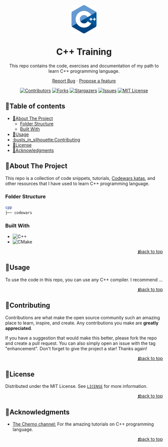 <!--
MARKDOWN IMAGES & BADGES
* https://www.markdownguide.org/basic-syntax/#reference-style-links
* https://github.com/Ileriayo/markdown-badges

EMOJIS
* https://gist.github.com/rxaviers/7360908

Find and replace the following text with the name of the project:
	cpp
-->

<div align="center" id="readme-top">

<img src=".fig/cpp_logo.png" alt="Logo" width="80"/>

<!-- omit in toc -->
# C++ Training

This repo contains the code, exercises and documentation of my path to learn C++ programming language.

[Report Bug](https://github.com/cychitivav/cpp/issues) · [Propose a feature](https://github.com/cychitivav/cpp/pulls)


[![Contributors](https://img.shields.io/github/contributors/cychitivav/cpp.svg?style=for-the-badge)](https://github.com/cychitivav/cpp/graphs/contributors)
[![Forks](https://img.shields.io/github/forks/cychitivav/cpp.svg?style=for-the-badge)](https://github.com/cychitivav/cpp/network/members)
[![Stargazers](https://img.shields.io/github/stars/cychitivav/cpp.svg?style=for-the-badge)](https://github.com/cychitivav/cpp/stargazers)
[![Issues](https://img.shields.io/github/issues/cychitivav/cpp.svg?style=for-the-badge)](https://github.com/cychitivav/cpp/issues)
[![MIT License](https://img.shields.io/github/license/cychitivav/cpp.svg?style=for-the-badge)](https://github.com/cychitivav/cpp/blob/main/LICENSE)

</div>

<!-- TABLE OF CONTENTS -->
<!-- omit in toc -->
## :pencil:Table of contents

- [:pushpin:About The Project](#pushpinabout-the-project)
  - [Folder Structure](#folder-structure)
  - [Built With](#built-with)
- [:balloon:Usage](#balloonusage)
- [:busts\_in\_silhouette:Contributing](#busts_in_silhouettecontributing)
- [:key:License](#keylicense)
- [:tada:Acknowledgments](#tadaacknowledgments)

<!-- ABOUT THE PROJECT -->

## :pushpin:About The Project

This repo is a collection of code snippets, tutorials, [Codewars katas](https://www.codewars.com/), and other resources that I have used to learn C++ programming language.

### Folder Structure

```bash
cpp
├── codewars
```

<!-- BADGES
https://github.com/Ileriayo/markdown-badges -->

### Built With

-   ![C++](https://img.shields.io/badge/c++-%2300599C.svg?style=for-the-badge&logo=c%2B%2B&logoColor=white)
-   ![CMake](https://img.shields.io/badge/CMake-%23008FBA.svg?style=for-the-badge&logo=cmake&logoColor=white)

<div align="right">

[:arrow_double_up:back to top](#readme-top)

</div>

<!-- USAGE EXAMPLES -->

## :balloon:Usage

To use the code in this repo, you can use any C++ compiler. I recommend ...

<div align="right">

[:arrow_double_up:back to top](#readme-top)

</div>

<!-- CONTRIBUTING -->

## :busts_in_silhouette:Contributing

Contributions are what make the open source community such an amazing place to learn, inspire, and create. Any contributions you make are **greatly appreciated**.

If you have a suggestion that would make this better, please fork the repo and create a pull request. You can also simply open an issue with the tag "enhancement".
Don't forget to give the project a star! Thanks again!

<div align="right">

[:arrow_double_up:back to top](#readme-top)

</div>

<!-- LICENSE -->

## :key:License

Distributed under the MIT License. See [`LICENSE`](LICENSE) for more information.

<div align="right">

[:arrow_double_up:back to top](#readme-top)

</div>

<!-- ACKNOWLEDGMENTS -->

## :tada:Acknowledgments

-   [The Cherno channel:](https://www.youtube.com/@TheCherno) For the amazing tutorials on C++ programming language.

<div align="right">

[:arrow_double_up:back to top](#readme-top)

</div>

[^cite]: [Cite]()
